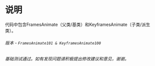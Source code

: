 # 说明

代码中包含FramesAnimate（父类/基类）和KeyframesAnimate（子类/派生类）。

###### 版本 - `FramesAnimate101 & KeyframesAnimate100`

###### 基础测试通过。如有发现问题请积极提出修改建议和意见，谢谢。
